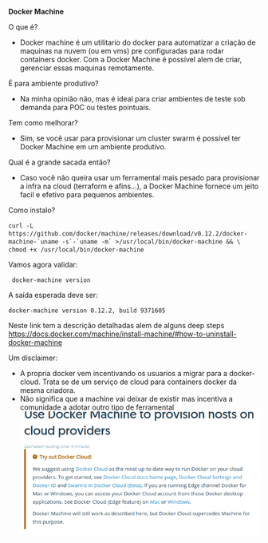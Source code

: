 __Docker Machine__

O que é?
 - Docker machine é um utilitario do docker para automatizar a criação de maquinas na nuvem (ou em vms) pre configuradas para rodar containers docker. Com a Docker Machine é possível alem de criar, gerenciar essas maquinas remotamente.

É para ambiente produtivo?
 - Na minha opinião não, mas é ideal para criar ambientes de teste sob demanda para POC ou testes pointuais.

Tem como melhorar?
 - Sim, se você usar para provisionar um cluster swarm é possível ter Docker Machine em um ambiente produtivo.

Qual é a grande sacada então?
 - Caso você não queira usar um ferramental mais pesado para provisionar a infra na cloud (terraform e afins...), a Docker Machine fornece um jeito facil e efetivo para pequenos ambientes.

Como instalo?
  ```
  curl -L https://github.com/docker/machine/releases/download/v0.12.2/docker-machine-`uname -s`-`uname -m` >/usr/local/bin/docker-machine && \
  chmod +x /usr/local/bin/docker-machine
  ```
  Vamos agora validar:
  ```
   docker-machine version
  ```
  A saída esperada deve ser:
  ```
  docker-machine version 0.12.2, build 9371605
  ```
  Neste link tem a descrição detalhadas alem de alguns deep steps
  https://docs.docker.com/machine/install-machine/#how-to-uninstall-docker-machine
 
  Um disclaimer:
   - A propria docker vem incentivando os usuarios a migrar para a docker-cloud. Trata se de um serviço de cloud para containers docker da mesma criadora.
   - Não significa que a machine vai deixar de existir mas incentiva a comunidade a adotar outro tipo de ferramental
   ![disclaimer](disclaimer_machine.png)